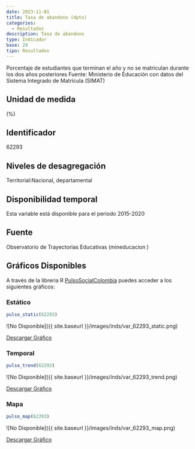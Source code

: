 ```yaml
---
date: 2023-11-01
title: Tasa de abandono (dpto)
categories:
  - Resultados
description: Tasa de abandono
type: Indicador
base: 29
tipo: Resultados
--- 
```


Porcentaje de estudiantes que terminan el año y no se matriculan durante los dos años posteriores
Fuente: Ministerio de Educación con datos del Sistema Integrado de Matrícula (SIMAT)

## Unidad de medida
(%)

## Identificador
62293

## Niveles de desagregación
Territorial:Nacional, departamental

## Disponibilidad temporal
Esta variable está disponible para el periodo 2015-2020

## Fuente
Observatorio de Trayectorias Educativas (mineducacion )

## Gráficos Disponibles

A través de la libreria R [PulsoSocialColombia](https://github.com/pulsosocialcolombia/PulsoSocialColombia) puedes acceder a los siguientes gráficos:

### Estático

``` R
pulso_static(62293)
```

![No Disponible]({{ site.baseurl }}/images/inds/var_62293_static.png)

<a href='{{ site.baseurl }}/images/inds/var_62293_static.png'>Descargar Gráfico</a>

### Temporal

``` R
pulso_trend(62293)
```

![No Disponible]({{ site.baseurl }}/images/inds/var_62293_trend.png)

<a href='{{ site.baseurl }}/images/inds/var_62293_trend.png'>Descargar Gráfico</a>

### Mapa

``` R
pulso_map(62293)
```

![No Disponible]({{ site.baseurl }}/images/inds/var_62293_map.png)

<a href='{{ site.baseurl }}/images/inds/var_62293_map.png'>Descargar Gráfico</a>
